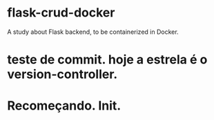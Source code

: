 # flask-crud-docker
A study about Flask backend, to be containerized in Docker. 
# teste de commit. hoje a estrela é o version-controller.
# Recomeçando. Init.